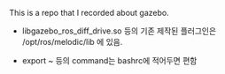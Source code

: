 This is a repo that I recorded about gazebo.

* libgazebo_ros_diff_drive.so 등의 기존 제작된 플러그인은 /opt/ros/melodic/lib 에 있음.

* export ~ 등의 command는 bashrc에 적어두면 편함


